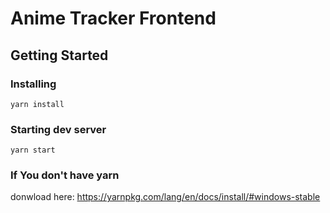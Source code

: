 # Anime Tracker Frontend

## Getting Started

### Installing

```
yarn install
```

### Starting dev server

```
yarn start
```

### If You don't have yarn

donwload here:
https://yarnpkg.com/lang/en/docs/install/#windows-stable
